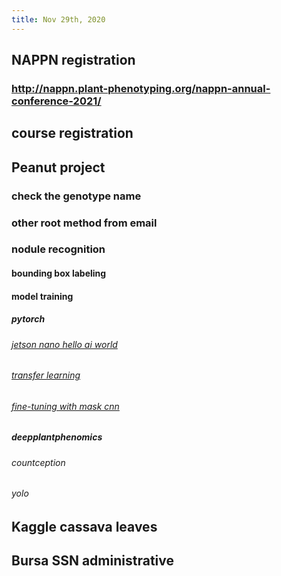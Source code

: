 ```yaml
---
title: Nov 29th, 2020
---
```


## NAPPN registration
### http://nappn.plant-phenotyping.org/nappn-annual-conference-2021/
## course registration
## Peanut project
### check the genotype name
### other root method from email
### nodule recognition
#### bounding box labeling
#### model training
##### pytorch
###### [jetson nano hello ai world](https://github.com/dusty-nv/jetson-inference/blob/master/docs/pytorch-ssd.md)
###### [transfer learning](https://colab.research.google.com/github/pytorch/tutorials/blob/gh-pages/_downloads/transfer_learning_tutorial.ipynb#scrollTo=vTknz2maWnS6)
###### [fine-tuning with mask cnn](https://colab.research.google.com/github/pytorch/vision/blob/temp-tutorial/tutorials/torchvision_finetuning_instance_segmentation.ipynb#scrollTo=C9Ee5NV54Dmj)
##### deepplantphenomics
###### countception
###### yolo
## Kaggle cassava leaves
## Bursa SSN administrative
